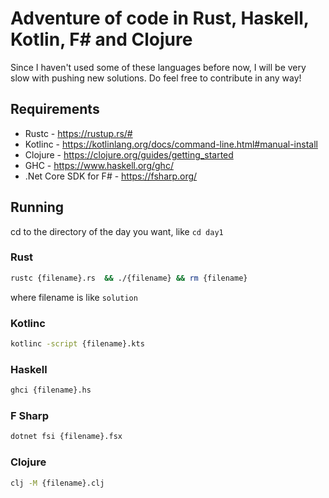 # Adventure of code in Rust, Haskell, Kotlin, F# and Clojure

Since I haven't used some of these languages before now, I will be very slow with pushing new solutions.
Do feel free to contribute in any way!

## Requirements

- Rustc - <https://rustup.rs/#>
- Kotlinc - <https://kotlinlang.org/docs/command-line.html#manual-install>
- Clojure - <https://clojure.org/guides/getting_started>
- GHC - <https://www.haskell.org/ghc/>
- .Net Core SDK for F# - <https://fsharp.org/>

## Running

cd to the directory of the day you want, like `cd day1`

### Rust

```sh
rustc {filename}.rs  && ./{filename} && rm {filename}
```

where filename is like `solution`

### Kotlinc

```sh
kotlinc -script {filename}.kts
```

### Haskell

```sh
ghci {filename}.hs
```

### F Sharp

```sh
dotnet fsi {filename}.fsx
```

### Clojure

```sh
clj -M {filename}.clj
```
